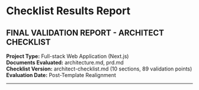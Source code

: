 # Checklist Results Report

## FINAL VALIDATION REPORT - ARCHITECT CHECKLIST

**Project Type:** Full-stack Web Application (Next.js)  
**Documents Evaluated:** architecture.md, prd.md  
**Checklist Version:** architect-checklist.md (10 sections, 89 validation points)  
**Evaluation Date:** Post-Template Realignment  

---
